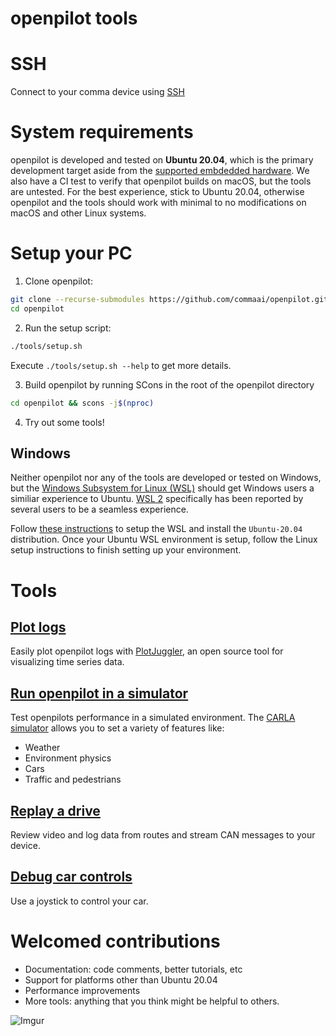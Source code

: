 openpilot tools
============

SSH
============

Connect to your comma device using [SSH](ssh/README.md)


System requirements
============

openpilot is developed and tested on **Ubuntu 20.04**, which is the primary development target aside from the [supported embdedded hardware](https://github.com/commaai/openpilot#running-on-pc). We also have a CI test to verify that openpilot builds on macOS, but the tools are untested. For the best experience, stick to Ubuntu 20.04, otherwise openpilot and the tools should work with minimal to no modifications on macOS and other Linux systems.

Setup your PC
============
1. Clone openpilot:
``` bash
git clone --recurse-submodules https://github.com/commaai/openpilot.git
cd openpilot
```

2. Run the setup script:

```bash
./tools/setup.sh
```

Execute `./tools/setup.sh --help` to get more details.

3. Build openpilot by running SCons in the root of the openpilot directory
``` bash
cd openpilot && scons -j$(nproc)
```

4. Try out some tools!

Windows
------------

Neither openpilot nor any of the tools are developed or tested on Windows, but the [Windows Subsystem for Linux (WSL)](https://docs.microsoft.com/en-us/windows/wsl/about) should get Windows users a similiar experience to Ubuntu. [WSL 2](https://docs.microsoft.com/en-us/windows/wsl/compare-versions) specifically has been reported by several users to be a seamless experience.

Follow [these instructions](https://docs.microsoft.com/en-us/windows/wsl/install) to setup the WSL and install the `Ubuntu-20.04` distribution. Once your Ubuntu WSL environment is setup, follow the Linux setup instructions to finish setting up your environment.

Tools
============

[Plot logs](plotjuggler)
-------------

Easily plot openpilot logs with [PlotJuggler](https://github.com/facontidavide/PlotJuggler), an open source tool for visualizing time series data.


[Run openpilot in a simulator](sim)
-------------

Test openpilots performance in a simulated environment. The [CARLA simulator](https://github.com/carla-simulator/carla) allows you to set a variety of features like:
* Weather
* Environment physics
* Cars
* Traffic and pedestrians


[Replay a drive](replay)
-------------

Review video and log data from routes and stream CAN messages to your device.


[Debug car controls](joystick)
-------------

Use a joystick to control your car.


Welcomed contributions
=============

* Documentation: code comments, better tutorials, etc
* Support for platforms other than Ubuntu 20.04
* Performance improvements
* More tools: anything that you think might be helpful to others.

![Imgur](https://i.imgur.com/IdfBgwK.jpg)
